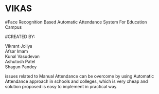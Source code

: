 # VIKAS
#Face Recognition Based Automatic Attendance System For Education Campus

#CREATED BY:

Vikrant Joliya                    
Afsar Imam                    
Kunal Vasudevan                      
Ashutosh Patel                     
Shagun Pandey 

issues related to Manual Attendance can be overcome by using Automatic Attendance approach in schools and colleges, which is very cheap and solution proposed is easy to implement in practical way.


